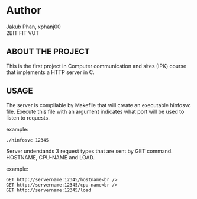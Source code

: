 # Author
Jakub Phan, xphanj00<br />
2BIT FIT VUT

## ABOUT THE PROJECT 
This is the first project in Computer communication and sites (IPK) course that implements a HTTP server in C. 

## USAGE
The server is compilable by Makefile that will create an executable hinfosvc file. Execute this file with an argument indicates what port will be used to listen to requests.

example:<br />
```
./hinfosvc 12345
```

Server understands 3 request types that are sent by GET command. HOSTNAME, CPU-NAME and LOAD.

example:<br />
```
GET http://servername:12345/hostname<br />
GET http://servername:12345/cpu-name<br />
GET http://servername:12345/load
```
